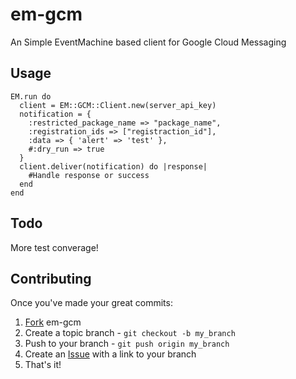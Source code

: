 em-gcm
===============

An Simple EventMachine based client for Google Cloud Messaging

Usage
------

    EM.run do
      client = EM::GCM::Client.new(server_api_key)
      notification = {
        :restricted_package_name => "package_name",
        :registration_ids => ["registraction_id"],
        :data => { 'alert' => 'test' },
        #:dry_run => true
      }
      client.deliver(notification) do |response|
        #Handle response or success
      end
    end

Todo
----------
More test converage!

Contributing
------------

Once you've made your great commits:

1. [Fork](https://help.github.com/articles/fork-a-repo) em-gcm
2. Create a topic branch - `git checkout -b my_branch`
3. Push to your branch - `git push origin my_branch`
4. Create an [Issue](https://github.com/arielo/em-gcm/issues) with a link to your branch
5. That's it!
